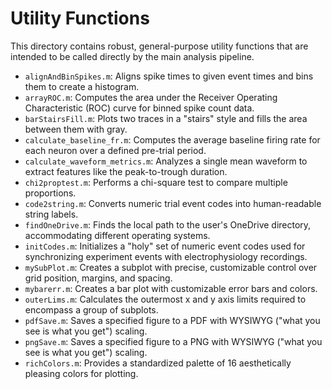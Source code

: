 # Utility Functions

This directory contains robust, general-purpose utility functions that are intended to be called directly by the main analysis pipeline.

*   `alignAndBinSpikes.m`: Aligns spike times to given event times and bins them to create a histogram.
*   `arrayROC.m`: Computes the area under the Receiver Operating Characteristic (ROC) curve for binned spike count data.
*   `barStairsFill.m`: Plots two traces in a "stairs" style and fills the area between them with gray.
*   `calculate_baseline_fr.m`: Computes the average baseline firing rate for each neuron over a defined pre-trial period.
*   `calculate_waveform_metrics.m`: Analyzes a single mean waveform to extract features like the peak-to-trough duration.
*   `chi2proptest.m`: Performs a chi-square test to compare multiple proportions.
*   `code2string.m`: Converts numeric trial event codes into human-readable string labels.
*   `findOneDrive.m`: Finds the local path to the user's OneDrive directory, accommodating different operating systems.
*   `initCodes.m`: Initializes a "holy" set of numeric event codes used for synchronizing experiment events with electrophysiology recordings.
*   `mySubPlot.m`: Creates a subplot with precise, customizable control over grid position, margins, and spacing.
*   `mybarerr.m`: Creates a bar plot with customizable error bars and colors.
*   `outerLims.m`: Calculates the outermost x and y axis limits required to encompass a group of subplots.
*   `pdfSave.m`: Saves a specified figure to a PDF with WYSIWYG ("what you see is what you get") scaling.
*   `pngSave.m`: Saves a specified figure to a PNG with WYSIWYG ("what you see is what you get") scaling.
*   `richColors.m`: Provides a standardized palette of 16 aesthetically pleasing colors for plotting.
